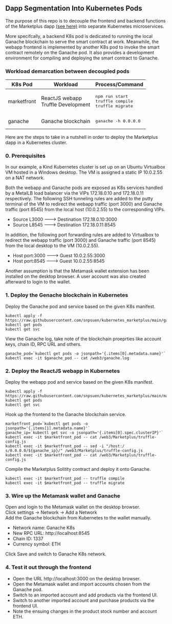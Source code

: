 ## Dapp Segmentation Into Kubernetes Pods
The purpose of this repo is to decouple the frontend and backend functions of the Marketplus dapp [(see here)](https://github.com/snpsuen/Marketplus) into separate Kubernetes microservices. 

More specifcally, a backend K8s pod is dedicated to running the local Ganache blockchain to serve the smart contract at work. Meanwhile, the webapp frontend is implemented by another K8s pod to invoke the smart contract remotely on the Ganache pod. It also provides a development environment for compiling and deploying the smart contract to Ganache.

### Workload demarcation between decoupled pods
<table>
	<thead>
		<tr>
			<th scope="col">K8s Pod</th>
			<th scope="col">Workload</th>
			<th scope="col">Process/Command</th>
		</tr>
	</thead>
	<tbody>
		<tr>
			<td>marketfront</td>
			<td aligh="left">ReactJS webapp <br> Truffle Development</td>
			<td aligh="left">
			<pre>npm run start<br>truffle compile<br>truffle migrate</pre>
			</td>
		</tr>
		<tr>
			<td>ganache</td>
			<td aligh="left">Ganache blockchain</td>
			<td aligh="left"><pre>ganache -h 0.0.0.0</pre></td>
		</tr>
	</tbody>
</table>

Here are the steps to take in a nutshell in order to deploy the Marketplus dapp in a Kubernetes cluster.

### 0. Prerequisites

In our example, a Kind Kubernetes cluster is set up on an Ubuntu Virtualbox VM hosted in a Windows desktop. The VM is assigned a static IP 10.0.2.55 on a NAT network.

Both the webapp and Ganache pods are exposed as K8s services handled by a MetalLB load balancer via the VIPs 172.18.0.10 and 172.18.0.11 respectively. The following SSH tunneling rules are added to the putty terminal of the VM to redirect the webapp traffic (port 3000) and Ganache traffic (port 8545) from the local host (10.0.2.55) to the corresponding VIPs.
* Source L3000 ---> Destination 172.18.0.10:3000
* Source L8545 ---> Destination 172.18.0.11:8545

In addition, the following port forwarding rules are added to Virtualbox to redirect the webapp traffic (port 3000) and Ganache traffic (port 8545) from the local desktop to the VM (10.0.2.55).
* Host port:3000 ---> Guest 10.0.2.55:3000
* Host port:8545 ---> Guest 10.0.2.55:8545

Another assumption is that the Metamask wallet extension has been installed on the desktop browser. A user account was also created afterward to login to the wallet.

### 1. Deploy the Genache blockchain in Kubernetes

Deploy the Ganache pod and service based on the given K8s manifest.
```
kubectl apply -f https://raw.githubusercontent.com/snpsuen/kubernetes_marketplus/main/ganache_deploy_service.yaml
kubectl get pods
kubectl get svc
```
View the Ganache log, take note of the blockchain proeprties like account keys, chain ID, RPC URL and others.
```
ganache_pod=`kubectl get pods -o jsonpath='{.items[0].metadata.name}'`
kubectl exec -it $ganache_pod -- cat /web3/ganache.log
```
### 2. Deploy the ReactJS webapp in Kubernetes

Deploy the webapp pod and service based on the given K8s manifest.
```
kubectl apply -f https://raw.githubusercontent.com/snpsuen/kubernetes_marketplus/main/marketfront_deploy_service.yaml
kubectl get pods
kubectl get svc
```
Hook up the frontend to the Ganache blockchain service.
```
marketfront_pod=`kubectl get pods -o jsonpath='{.items[1].metadata.name}'`
ganache_ip=`kubectl get svc -o jsonpath='{.items[0].spec.clusterIP}'`
kubectl exec -it $marketfront_pod -- cat /web3/Marketplus/truffle-config.js
kubectl exec -it $marketfront_pod -- sed -i "/host:/ s/0.0.0.0/${ganache_ip}/" /web3/Marketplus/truffle-config.js
kubectl exec -it $marketfront_pod -- cat /web3/Marketplus/truffle-config.js
```
Compile the Marketplus Solitity contract and deploy it onto Ganache.
```
kubectl exec -it $marketfront_pod -- truffle compile
kubectl exec -it $marketfront_pod -- truffle migrate
```
### 3. Wire up the Metamask wallet and Ganache

Open and login to the Metamask wallet on the desktop browser. <br>
Click settings -> Network -> Add a Network <br>
Add the Ganache blockchain from Kubernetes to the wallet manually.
* Network name: Ganache K8s
* New RPC URL: http://localhost:8545
* Chain ID: 1337
* Currency symbol: ETH

Click Save and switch to Ganache K8s network.

### 4. Test it out through the frontend

* Open the URL http://localhost:3000 on the desktop browser.
* Open the Metamask wallet and import accounts chosen from the Ganache pod.
* Switch to an imported account and add products via the frontend UI.
* Switch to another imported account and purchase products via the frontend UI.
* Note the ensuing changes in the product stock number and account ETH.

